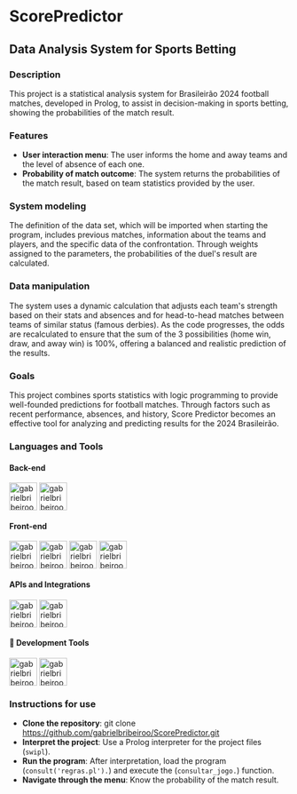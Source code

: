 # ScorePredictor

## Data Analysis System for Sports Betting

### Description
This project is a statistical analysis system for Brasileirão 2024 football matches, developed in Prolog, to assist in decision-making in sports betting, showing the probabilities of the match result.

### Features
- **User interaction menu**: The user informs the home and away teams and the level of absence of each one.
- **Probability of match outcome**: The system returns the probabilities of the match result, based on team statistics provided by the user.

### System modeling
The definition of the data set, which will be imported when starting the program, includes previous matches, information about the teams and players, and the specific data of the confrontation. Through weights assigned to the parameters, the probabilities of the duel's result are calculated.

### Data manipulation
The system uses a dynamic calculation that adjusts each team's strength based on their stats and absences and for head-to-head matches between teams of similar status (famous derbies). As the code progresses, the odds are recalculated to ensure that the sum of the 3 possibilities (home win, draw, and away win) is 100%, offering a balanced and realistic prediction of the results.

### Goals
This project combines sports statistics with logic programming to provide well-founded predictions for football matches. Through factors such as recent performance, absences, and history, Score Predictor becomes an effective tool for analyzing and predicting results for the 2024 Brasileirão.

### Languages and Tools
#### Back-end
<div style="display: inline_block"><cbr>
  <img align = "top" alt = "gabrielbribeiroo_Prolog" height = "50" width = "50" src="https://cdn.jsdelivr.net/gh/devicons/devicon/icons/prolog/prolog-original.svg" />
  <img align = "top" alt = "gabrielbribeiroo_Python" height = "50" width = "50" src="https://cdn.jsdelivr.net/gh/devicons/devicon/icons/python/python-original.svg" /> 
</div>

#### Front-end
<div style="display: inline_block"><cbr>
  <img align = "top" alt = "gabrielbribeiroo_HTML" height = "50" width = "50" src="https://cdn.jsdelivr.net/gh/devicons/devicon/icons/html5/html5-original.svg" />
  <img align = "top" alt = "gabrielbribeiroo_CSS" height = "50" width = "50" src="https://cdn.jsdelivr.net/gh/devicons/devicon/icons/css3/css3-original.svg" />
  <img align = "top" alt = "gabrielbribeiroo_JavaScript" height = "50" width = "50" src="https://cdn.jsdelivr.net/gh/devicons/devicon/icons/javascript/javascript-original.svg" />
  <img align = "top" alt = "gabrielbribeiroo_Bootstrap" height = "50" width = "50" src="https://cdn.jsdelivr.net/gh/devicons/devicon/icons/bootstrap/bootstrap-original.svg" />
</div>

#### APIs and Integrations
<div style="display: inline_block"><cbr>
  <img align = "top" alt = "gabrielbribeiroo_FastAPI" height = "50" width = "50" src="https://cdn.jsdelivr.net/gh/devicons/devicon/icons/fastapi/fastapi-original.svg" />
  <img align = "top" alt = "gabrielbribeiroo_REST API" height = "50" width = "50" src="https://img.icons8.com/fluency/48/api.png" /> 
</div>

#### 🔧 Development Tools
<div style="display: inline_block"><cbr>
  <img align = "top" alt = "gabrielbribeiroo_VSCode" height = "50" width = "50" src="https://cdn.jsdelivr.net/gh/devicons/devicon/icons/vscode/vscode-original.svg" />
  <img align = "top" alt = "gabrielbribeiroo_PowerShell" height = "50" width = "50" src="https://cdn.jsdelivr.net/gh/devicons/devicon/icons/powershell/powershell-original.svg" />
</div>
  
### Instructions for use
- **Clone the repository**: git clone https://github.com/gabrielbribeiroo/ScorePredictor.git
- **Interpret the project**: Use a Prolog interpreter for the project files (```swipl```).  
- **Run the program**: After interpretation, load the program (```consult('regras.pl').```) and execute the (```consultar_jogo.```) function.
- **Navigate through the menu**: Know the probability of the match result.
